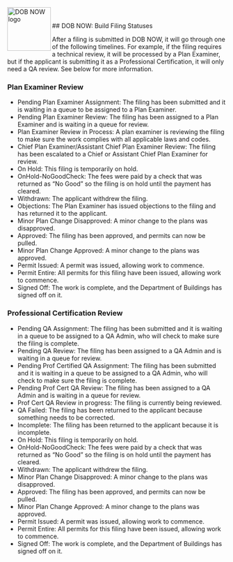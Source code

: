 <img align="left" width="100" height="100" src="https://github.com/cnicklin/D3_DOBNOW_Milestone/blob/gh-pages/01-dob-now-logo.jpg" alt="DOB NOW logo">
<br><br>
## DOB NOW: Build Filing Statuses

After a filing is submitted in DOB NOW, it will go through one of the following timelines. For example, if the filing requires a technical review, it will be processed by a Plan Examiner, but if the applicant is submitting it as a Professional Certification, it will only need a QA review. See below for more information.

### Plan Examiner Review
* Pending Plan Examiner Assignment: The filing has been submitted and it is waiting in a queue to be assigned to a Plan Examiner. 
* Pending Plan Examiner Review: The filing has been assigned to a Plan Examiner and is waiting in a queue for review.
* Plan Examiner Review in Process: A plan examiner is reviewing the filing to make sure the work complies with all applicable laws and codes. 
* Chief Plan Examiner/Assistant Chief Plan Examiner Review: The filing has been escalated to a Chief or Assistant Chief Plan Examiner for review.
* On Hold: This filing is temporarily on hold.
* OnHold-NoGoodCheck: The fees were paid by a check that was returned as “No Good” so the filing is on hold until the payment has cleared.
* Withdrawn: The applicant withdrew the filing.
* Objections: The Plan Examiner has issued objections to the filing and has returned it to the applicant.
* Minor Plan Change Disapproved: A minor change to the plans was disapproved.
* Approved: The filing has been approved, and permits can now be pulled.
* Minor Plan Change Approved: A minor change to the plans was approved.
* Permit Issued: A permit was issued, allowing work to commence.
* Permit Entire: All permits for this filing have been issued, allowing work to commence.
* Signed Off: The work is complete, and the Department of Buildings has signed off on it.

### Professional Certification Review
* Pending QA Assignment: The filing has been submitted and it is waiting in a queue to be assigned to a QA Admin, who will check to make sure the filing is complete.
* Pending QA Review: The filing has been assigned to a QA Admin and is waiting in a queue for review.
* Pending Prof Certified QA Assignment: The filing has been submitted and it is waiting in a queue to be assigned to a QA Admin, who will check to make sure the filing is complete.
* Pending Prof Cert QA Review: The filing has been assigned to a QA Admin and is waiting in a queue for review.
* Prof Cert QA Review in progress: The filing is currently being reviewed.
* QA Failed: The filing has been returned to the applicant because something needs to be corrected. 
* Incomplete: The filing has been returned to the applicant because it is incomplete.
* On Hold: This filing is temporarily on hold.
* OnHold-NoGoodCheck: The fees were paid by a check that was returned as “No Good” so the filing is on hold until the payment has cleared.
* Withdrawn: The applicant withdrew the filing.
* Minor Plan Change Disapproved: A minor change to the plans was disapproved.
* Approved: The filing has been approved, and permits can now be pulled.
* Minor Plan Change Approved: A minor change to the plans was approved.
* Permit Issued: A permit was issued, allowing work to commence.
* Permit Entire: All permits for this filing have been issued, allowing work to commence.
* Signed Off: The work is complete, and the Department of Buildings has signed off on it.

